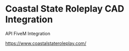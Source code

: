 # Coastal State Roleplay CAD Integration

API FiveM Integration

https://www.coastalstateroleplay.com/
